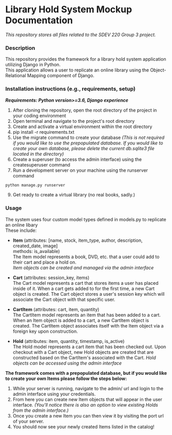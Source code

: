 # Library Hold System Mockup Documentation
_This repository stores all files related to the SDEV 220 Group 3 project._


### Description
This repository provides the framework for a library hold system application utilizing Django in Python.  
This application allows a user to replicate an online library using the Object-Relational Mapping component of Django.


### Installation instructions (e.g., requirements, setup)
*__Requirements: Python version>=3.6, Django experience__*
1. After cloning the repository, open the root directory of the project in your coding environment
2. Open terminal and navigate to the project's root directory
3. Create and activate a virtual environment within the root directory
4. pip install -r requirements.txt
5. Use the migrate command to create your database _(This is not required if you would like to use the prepopulated database. If you would like to create your own database, please delete the current db.sqlite3 file located in the directory)_
6. Create a superuser (to access the admin interface) using the createsuperuser command
7. Run a development server on your machine using the runserver command

```python
python manage.py runserver
```

9. Get ready to create a virtual library (no real books, sadly.)


### Usage
The system uses four custom model types defined in models.py to replicate an online libary  
These include: 


- __Item__ (attributes: [name, stock, item_type, author, description, created_date, image]  
        methods: is_available)  
The Item model represents a book, DVD, etc. that a user could add to their cart and place a hold on.  
_Item objects can be created and managed via the admin interface_


- __Cart__ (attributes: session_key, items)  
The Cart model represents a cart that stores items a user has placed inside of it. When a cart gets added to for the first time, a new Cart object is created. The Cart object stores a user's session key which will associate the Cart object with that specific user.  


- __CartItem__ (attributes: cart, item, quantity)  
The CartItem model represents an item that has been added to a cart. When an Item object is added to a cart, a new CartItem object is created. The CartItem object associates itself with the Item object via a foreign key upon construction.  


- __Hold__ (attributes: item, quantity, timestamp, is_active)  
The Hold model represents a cart item that has been checked out. Upon checkout with a Cart object, new Hold objects are created that are constructed based on the CartItem's associated with the Cart.
_Hold objects can be accessed using the admin interface_

__The framework comes with a prepopulated database, but if you would like to create your own Items please follow the steps below:__  
  
1. While your server is running, navigate to the admin/ url and login to the admin interface using your credentials.
2. From here you can create new Item objects that will appear in the user interface.
_(You'll notice there is also an option to view existing Holds from the admin interface.)_
3. Once you create a new Item you can then view it by visiting the port url of your server.
4. You should now see your newly created Items listed in the catalog!
